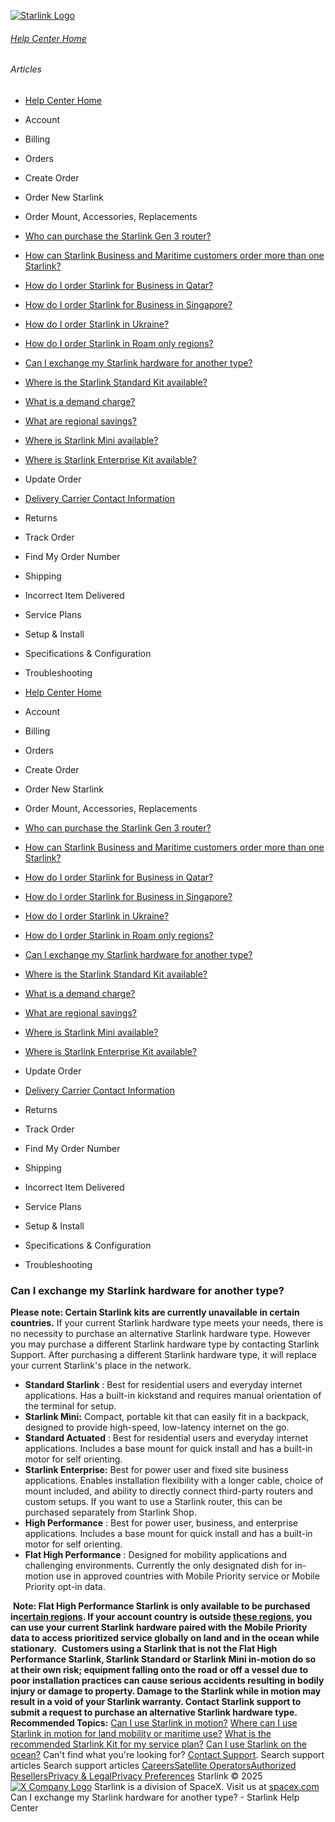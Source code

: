 [![Starlink Logo](https://www.starlink.com/_next/image?url=%2Fassets%2Fimages%2Flogo%2Flogo_white.png&w=3840&q=75)](https://www.starlink.com/support/article/<https:/www.starlink.com/>)
###### [Help Center Home](https://www.starlink.com/support/article/</support>)
###### Articles
  * [Help Center Home](https://www.starlink.com/support/article/</support>)
  * Account
  * Billing
  * Orders
  * Create Order
  * Order New Starlink
  * Order Mount, Accessories, Replacements
  * [Who can purchase the Starlink Gen 3 router?](https://www.starlink.com/support/article/</support/article/2b4989e1-df94-502c-8c75-1d3307653dd1>)
  * [How can Starlink Business and Maritime customers order more than one Starlink?](https://www.starlink.com/support/article/</support/article/3cbc9a21-6bf1-0d8b-6b1c-d434ff51099c>)
  * [How do I order Starlink for Business in Qatar?](https://www.starlink.com/support/article/</support/article/d2921316-bdce-bd6f-2066-3657443a56e2>)
  * [How do I order Starlink for Business in Singapore?](https://www.starlink.com/support/article/</support/article/a3fa6859-b40b-a48b-d811-6c5df8ef31d8>)
  * [How do I order Starlink in Ukraine?](https://www.starlink.com/support/article/</support/article/a196a247-04cd-5437-dfaa-1782d19334ce>)
  * [How do I order Starlink in Roam only regions?](https://www.starlink.com/support/article/</support/article/7f8c3294-ae1b-0d12-88bb-956dafa78c92>)
  * [Can I exchange my Starlink hardware for another type?](https://www.starlink.com/support/article/</support/article/b1e8a524-52da-3521-4b3f-6f719c83f043>)
  * [Where is the Starlink Standard Kit available?](https://www.starlink.com/support/article/</support/article/07e361fd-0df7-50ed-0287-642e86b4eb17>)
  * [What is a demand charge?](https://www.starlink.com/support/article/</support/article/63d885d3-c269-21f9-69d6-3ed1b2fd18e9>)
  * [What are regional savings?](https://www.starlink.com/support/article/</support/article/efa87a10-aa1d-783a-ae80-0e1425041708>)
  * [Where is Starlink Mini available?](https://www.starlink.com/support/article/</support/article/c086c0c8-78b7-421e-20b9-40f0084d1926>)
  * [Where is Starlink Enterprise Kit available?](https://www.starlink.com/support/article/</support/article/252b4992-ad2a-79a0-cd0d-e32f544d6deb>)
  * Update Order
  * [Delivery Carrier Contact Information](https://www.starlink.com/support/article/</support/article/c954e904-6c7b-0171-e845-567390f8bfb1>)
  * Returns
  * Track Order
  * Find My Order Number
  * Shipping
  * Incorrect Item Delivered
  * Service Plans
  * Setup & Install
  * Specifications & Configuration
  * Troubleshooting


  * [Help Center Home](https://www.starlink.com/support/article/</support>)
  * Account
  * Billing
  * Orders
  * Create Order
  * Order New Starlink
  * Order Mount, Accessories, Replacements
  * [Who can purchase the Starlink Gen 3 router?](https://www.starlink.com/support/article/</support/article/2b4989e1-df94-502c-8c75-1d3307653dd1>)
  * [How can Starlink Business and Maritime customers order more than one Starlink?](https://www.starlink.com/support/article/</support/article/3cbc9a21-6bf1-0d8b-6b1c-d434ff51099c>)
  * [How do I order Starlink for Business in Qatar?](https://www.starlink.com/support/article/</support/article/d2921316-bdce-bd6f-2066-3657443a56e2>)
  * [How do I order Starlink for Business in Singapore?](https://www.starlink.com/support/article/</support/article/a3fa6859-b40b-a48b-d811-6c5df8ef31d8>)
  * [How do I order Starlink in Ukraine?](https://www.starlink.com/support/article/</support/article/a196a247-04cd-5437-dfaa-1782d19334ce>)
  * [How do I order Starlink in Roam only regions?](https://www.starlink.com/support/article/</support/article/7f8c3294-ae1b-0d12-88bb-956dafa78c92>)
  * [Can I exchange my Starlink hardware for another type?](https://www.starlink.com/support/article/</support/article/b1e8a524-52da-3521-4b3f-6f719c83f043>)
  * [Where is the Starlink Standard Kit available?](https://www.starlink.com/support/article/</support/article/07e361fd-0df7-50ed-0287-642e86b4eb17>)
  * [What is a demand charge?](https://www.starlink.com/support/article/</support/article/63d885d3-c269-21f9-69d6-3ed1b2fd18e9>)
  * [What are regional savings?](https://www.starlink.com/support/article/</support/article/efa87a10-aa1d-783a-ae80-0e1425041708>)
  * [Where is Starlink Mini available?](https://www.starlink.com/support/article/</support/article/c086c0c8-78b7-421e-20b9-40f0084d1926>)
  * [Where is Starlink Enterprise Kit available?](https://www.starlink.com/support/article/</support/article/252b4992-ad2a-79a0-cd0d-e32f544d6deb>)
  * Update Order
  * [Delivery Carrier Contact Information](https://www.starlink.com/support/article/</support/article/c954e904-6c7b-0171-e845-567390f8bfb1>)
  * Returns
  * Track Order
  * Find My Order Number
  * Shipping
  * Incorrect Item Delivered
  * Service Plans
  * Setup & Install
  * Specifications & Configuration
  * Troubleshooting


### Can I exchange my Starlink hardware for another type?
**Please note: Certain Starlink kits are currently unavailable in certain countries.**
If your current Starlink hardware type meets your needs, there is no necessity to purchase an alternative Starlink hardware type. However you may purchase a different Starlink hardware type by contacting Starlink Support. After purchasing a different Starlink hardware type, it will replace your current Starlink's place in the network.
​
  * **Standard Starlink** : Best for residential users and everyday internet applications. Has a built-in kickstand and requires manual orientation of the terminal for setup.
  * **Starlink Mini:** Compact, portable kit that can easily fit in a backpack, designed to provide high-speed, low-latency internet on the go.
  * **Standard Actuated** : Best for residential users and everyday internet applications. Includes a base mount for quick install and has a built-in motor for self orienting.
  * **Starlink Enterprise:** Best for power user and fixed site business applications. Enables installation flexibility with a longer cable, choice of mount included, and ability to directly connect third-party routers and custom setups. If you want to use a Starlink router, this can be purchased separately from Starlink Shop.
  * **High Performance** : Best for power user, business, and enterprise applications. Includes a base mount for quick install and has a built-in motor for self orienting.
  * **Flat High Performance** : Designed for mobility applications and challenging environments. Currently the only designated dish for in-motion use in approved countries with Mobile Priority service or Mobile Priority opt-in data.


​
**Note: Flat High Performance Starlink is only available to be purchased in[certain regions](https://www.starlink.com/support/article/<https:/support.starlink.com/?topic=9eb841b3-2e43-a6fb-ecc7-ea58fb5600b5>). If your account country is outside [these regions](https://www.starlink.com/support/article/<https:/support.starlink.com/?topic=9eb841b3-2e43-a6fb-ecc7-ea58fb5600b5>), you can use your current Starlink hardware paired with the Mobile Priority data to access prioritized service globally on land and in the ocean while stationary.**
​
**Customers using a Starlink that is not the Flat High Performance Starlink, Starlink Standard or Starlink Mini in-motion do so at their own risk; equipment falling onto the road or off a vessel due to poor installation practices can cause serious accidents resulting in bodily injury or damage to property. Damage to the Starlink while in motion may result in a void of your Starlink warranty. Contact Starlink support to submit a request to purchase an alternative Starlink hardware type.**
​
**Recommended Topics:**
[Can I use Starlink in motion?](https://www.starlink.com/support/article/<https:/www.starlink.com/support/article/50e933eb-54f5-1a77-cc85-c6c8325564cf>)
[Where can I use Starlink in motion for land mobility or maritime use?](https://www.starlink.com/support/article/<https:/support.starlink.com/?topic=9eb841b3-2e43-a6fb-ecc7-ea58fb5600b5>)
[What is the recommended Starlink Kit for my service plan?](https://www.starlink.com/support/article/<https:/support.starlink.com/?topic=a21b626a-31bd-0573-403d-b2891803df6c>)
[Can I use Starlink on the ocean?](https://www.starlink.com/support/article/<https:/support.starlink.com/?topic=952e770f-570e-d984-5014-35ae2add51c7>)
Can't find what you're looking for? [Contact Support](https://www.starlink.com/support/article/</support/tickets?sourceType=web_article_help_center&sourceValue=b1e8a524-52da-3521-4b3f-6f719c83f043>).
Search support articles
Search support articles
[Careers](https://www.starlink.com/support/article/<https:/www.spacex.com/careers>)[Satellite Operators](https://www.starlink.com/support/article/<https:/starlink.com/satellite-operators>)[Authorized Resellers](https://www.starlink.com/support/article/<https:/starlink.com/resellers>)[Privacy & Legal](https://www.starlink.com/support/article/<https:/starlink.com/legal>)[Privacy Preferences](https://www.starlink.com/support/article/<>)
Starlink © 2025
[![X Company Logo](https://www.starlink.com/assets/images/icons/x-logo.svg)](https://www.starlink.com/support/article/<https:/twitter.com/Starlink>)
Starlink is a division of SpaceX. Visit us at [spacex.com](https://www.starlink.com/support/article/<https:/www.spacex.com/>)
Can I exchange my Starlink hardware for another type? - Starlink Help Center
